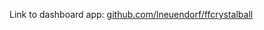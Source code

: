 Link to dashboard app: [github.com/lneuendorf/ffcrystalball](https://github.com/lneuendorf/ffcrystalball)
